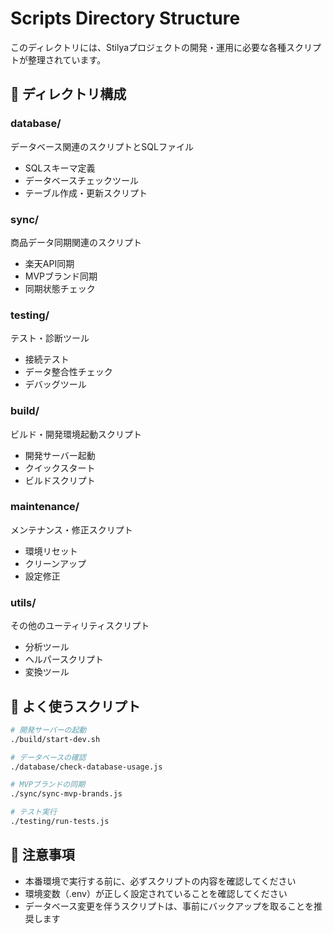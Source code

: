 # Scripts Directory Structure

このディレクトリには、Stilyaプロジェクトの開発・運用に必要な各種スクリプトが整理されています。

## 📁 ディレクトリ構成

### database/
データベース関連のスクリプトとSQLファイル
- SQLスキーマ定義
- データベースチェックツール
- テーブル作成・更新スクリプト

### sync/
商品データ同期関連のスクリプト
- 楽天API同期
- MVPブランド同期
- 同期状態チェック

### testing/
テスト・診断ツール
- 接続テスト
- データ整合性チェック
- デバッグツール

### build/
ビルド・開発環境起動スクリプト
- 開発サーバー起動
- クイックスタート
- ビルドスクリプト

### maintenance/
メンテナンス・修正スクリプト
- 環境リセット
- クリーンアップ
- 設定修正

### utils/
その他のユーティリティスクリプト
- 分析ツール
- ヘルパースクリプト
- 変換ツール

## 🚀 よく使うスクリプト

```bash
# 開発サーバーの起動
./build/start-dev.sh

# データベースの確認
./database/check-database-usage.js

# MVPブランドの同期
./sync/sync-mvp-brands.js

# テスト実行
./testing/run-tests.js
```

## 📝 注意事項

- 本番環境で実行する前に、必ずスクリプトの内容を確認してください
- 環境変数（.env）が正しく設定されていることを確認してください
- データベース変更を伴うスクリプトは、事前にバックアップを取ることを推奨します
